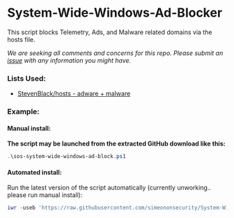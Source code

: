 # System-Wide-Windows-Ad-Blocker
This script blocks Telemetry, Ads, and Malware related domains via the hosts file.

*We are seeking all comments and concerns for this repo. Please submit an [issue](https://github.com/simeononsecurity/System-Wide-Windows-Ad-Blocker/issues) with any information you might have.*

### Lists Used:
- [StevenBlack/hosts - adware + malware](https://github.com/StevenBlack/hosts)

### Example:
#### Manual install:
**The script may be launched from the extracted GitHub download like this:**
```powershell
.\sos-system-wide-windows-ad-block.ps1
```
#### Automated install:
Run the latest version of the script automatically (currently unworking.. please run manual install):
```powershell
iwr -useb 'https://raw.githubusercontent.com/simeononsecurity/System-Wide-Windows-Ad-Blocker/main/sos-system-wide-windows-ad-block.ps1' | iex
```
